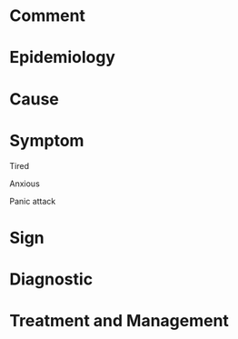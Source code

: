 # Comment

# Epidemiology

# Cause

# Symptom

Tired

Anxious

Panic attack

# Sign

# Diagnostic

# Treatment and Management
